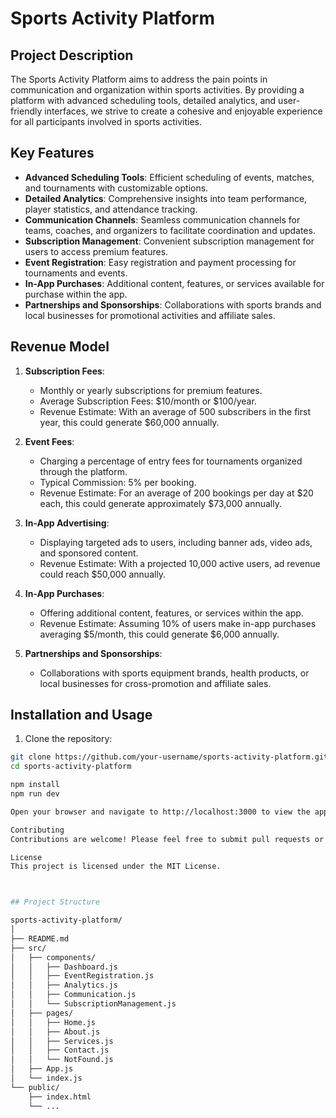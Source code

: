 # Sports Activity Platform

## Project Description

The Sports Activity Platform aims to address the pain points in communication and organization within sports activities. By providing a platform with advanced scheduling tools, detailed analytics, and user-friendly interfaces, we strive to create a cohesive and enjoyable experience for all participants involved in sports activities.

## Key Features

- **Advanced Scheduling Tools**: Efficient scheduling of events, matches, and tournaments with customizable options.
- **Detailed Analytics**: Comprehensive insights into team performance, player statistics, and attendance tracking.
- **Communication Channels**: Seamless communication channels for teams, coaches, and organizers to facilitate coordination and updates.
- **Subscription Management**: Convenient subscription management for users to access premium features.
- **Event Registration**: Easy registration and payment processing for tournaments and events.
- **In-App Purchases**: Additional content, features, or services available for purchase within the app.
- **Partnerships and Sponsorships**: Collaborations with sports brands and local businesses for promotional activities and affiliate sales.

## Revenue Model

1. **Subscription Fees**:
   - Monthly or yearly subscriptions for premium features.
   - Average Subscription Fees: $10/month or $100/year.
   - Revenue Estimate: With an average of 500 subscribers in the first year, this could generate $60,000 annually.

2. **Event Fees**:
   - Charging a percentage of entry fees for tournaments organized through the platform.
   - Typical Commission: 5% per booking.
   - Revenue Estimate: For an average of 200 bookings per day at $20 each, this could generate approximately $73,000 annually.

3. **In-App Advertising**:
   - Displaying targeted ads to users, including banner ads, video ads, and sponsored content.
   - Revenue Estimate: With a projected 10,000 active users, ad revenue could reach $50,000 annually.

4. **In-App Purchases**:
   - Offering additional content, features, or services within the app.
   - Revenue Estimate: Assuming 10% of users make in-app purchases averaging $5/month, this could generate $6,000 annually.

5. **Partnerships and Sponsorships**:
   - Collaborations with sports equipment brands, health products, or local businesses for cross-promotion and affiliate sales.

## Installation and Usage

1. Clone the repository:

```bash
git clone https://github.com/your-username/sports-activity-platform.git
cd sports-activity-platform

npm install
npm run dev

Open your browser and navigate to http://localhost:3000 to view the application.

Contributing
Contributions are welcome! Please feel free to submit pull requests or open issues for any bugs or feature requests.

License
This project is licensed under the MIT License.



## Project Structure

sports-activity-platform/
│
├── README.md
├── src/
│   ├── components/
│   │   ├── Dashboard.js
│   │   ├── EventRegistration.js
│   │   ├── Analytics.js
│   │   ├── Communication.js
│   │   └── SubscriptionManagement.js
│   ├── pages/
│   │   ├── Home.js
│   │   ├── About.js
│   │   ├── Services.js
│   │   ├── Contact.js
│   │   └── NotFound.js
│   ├── App.js
│   └── index.js
└── public/
    ├── index.html
    └── ...
